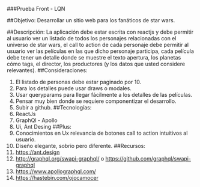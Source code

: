 ###Prueba Front - LQN

##Objetivo: 
Desarrollar un sitio web para los fanáticos de star wars.
 
##Descripción:
La aplicación debe estar escrita con reactjs y debe permitir al usuario ver un listado de todos los personajes relacionadas con el universo de star wars, el call to action de cada personaje debe permitir al usuario ver las películas en las que dicho personaje participa, cada película debe tener un detalle donde se muestre el texto apertura, los planetas cómo tags, el director, los productores (y los datos que usted considere relevantes).
##Consideraciones:
1.    El listado de personas debe estar paginado por 10.
2.    Para los detalles puede usar draws o modales.
3.    Usar queryparams para llegar fácilmente a los detalles de las películas.
4.    Pensar muy bien donde se requiere componentizar el desarrollo.
5.    Subir a github.
##Tecnologías:
1.    ReactJs
2.    GraphQl - Apollo
3.    Ui, Ant Desing
##Plus:
1.    Conocimientos en Ux relevancia de botones call to action intuitivos al usuario.
2.    Diseño elegante, sobrio pero diferente.
##Recursos:
1.    https://ant.design
2.    http://graphql.org/swapi-graphql/ o https://github.com/graphql/swapi-graphql
3.    https://www.apollographql.com/
4.    https://hastebin.com/ojocamocer
